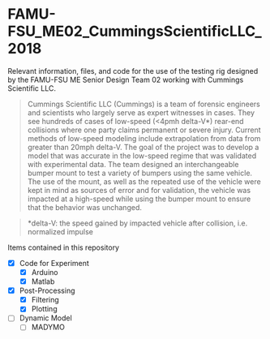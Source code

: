 # FAMU-FSU_ME02_CummingsScientificLLC_2018
Relevant information, files, and code for the use of the testing rig designed by the FAMU-FSU ME Senior Design Team 02 working with Cummings Scientific LLC. 

> Cummings Scientific LLC (Cummings) is a team of forensic engineers and scientists who largely serve as expert witnesses in cases. They see hundreds of cases of low-speed (<4pmh delta-V*) rear-end collisions where one party claims permanent or severe injury. Current methods of low-speed modeling include extrapolation from data from greater than 20mph delta-V. The goal of the project was to develop a model that was accurate in the low-speed regime that was validated with experimental data. The team designed an interchangeable bumper mount to test a variety of bumpers using the same vehicle. The use of the mount, as well as the repeated use of the vehicle were kept in mind as sources of error and for validation, the vehicle was impacted at a high-speed while using the bumper mount to ensure that the behavior was unchanged.

> *delta-V: the speed gained by impacted vehicle after collision, i.e. normalized impulse

Items contained in this repository
- [x] Code for Experiment
	- [x] Arduino
	- [x] Matlab
- [x] Post-Processing
	- [x] Filtering
	- [x] Plotting
- [ ] Dynamic Model
	- [ ] MADYMO
